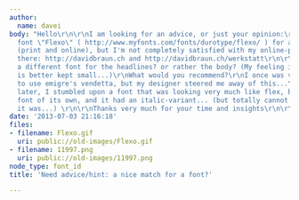 ```yaml
---
author:
  name: davei
body: "Hello\r\n\r\nI am looking for an advice, or just your opinion:\r\nI use the
  font \"Flexo\" ( http://www.myfonts.com/fonts/durotype/flexo/ ) for all of my business-stuff
  (print and online), but I'm not completely satisfied with my online-pages look.\r\n\r\nIt's
  there: http://davidbraun.ch and http://davidbraun.ch/werkstatt\r\n\r\nShould I use
  a different font for the headlines? or rather the body? (My feeling is that flexo
  is better kept small...)\r\nWhat would you recommend?\r\nI once was very tempted
  to use emigre's vendetta, but my designer steered me away of this...\r\nAnd a bit
  later, I stumbled upon a font that was looking very much like flex, but it was a
  font of its own, and it had an italic-variant... (but totally cannot remember what
  it was...) \r\n\r\nThanks very much for your time and insights\r\n\r\ndavid"
date: '2013-07-03 21:16:18'
files:
- filename: Flexo.gif
  uri: public://old-images/Flexo.gif
- filename: 11997.png
  uri: public://old-images/11997.png
node_type: font_id
title: 'Need advice/hint: a nice match for a font?'

---
```

